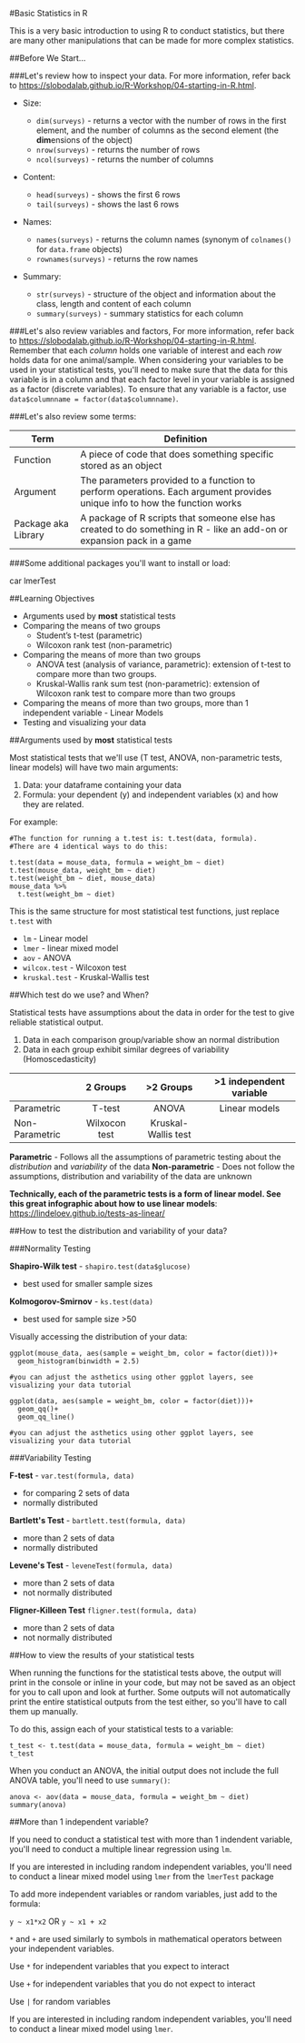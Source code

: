 #Basic Statistics in R

This is a very basic introduction to using R to conduct statistics, but there are many other manipulations that can be made for more complex statistics. 

##Before We Start...

###Let's review how to inspect your data. For more information, refer back to https://slobodalab.github.io/R-Workshop/04-starting-in-R.html. 

* Size:
    * `dim(surveys)` - returns a vector with the number of rows in the first element,
          and the number of columns as the second element (the **dim**ensions of
          the object)
    * `nrow(surveys)` - returns the number of rows
    * `ncol(surveys)` - returns the number of columns

* Content:
    * `head(surveys)` - shows the first 6 rows
    * `tail(surveys)` - shows the last 6 rows

* Names:
    * `names(surveys)` - returns the column names (synonym of `colnames()` for `data.frame`
	   objects)
    * `rownames(surveys)` - returns the row names

* Summary:
    * `str(surveys)` - structure of the object and information about the class, length and
	   content of  each column
    * `summary(surveys)` - summary statistics for each column

###Let's also review variables and factors, For more information, refer back to https://slobodalab.github.io/R-Workshop/04-starting-in-R.html. 
Remember that each *column* holds one variable of interest and each *row* holds data for one animal/sample. When considering your variables to be used in your statistical tests, you'll need to make sure that the data for this variable is in a column and that each factor level in your variable is assigned as a factor (discrete variables). To ensure that any variable is a factor, use `data$columnname = factor(data$columnname)`. 


###Let's also review some terms:

| Term | Definition |
| --- | --- |
| Function | A piece of code that does something specific stored as an object |
| Argument  | The parameters provided to a function to perform operations. Each argument provides unique info to how the function works |
| Package aka Library | A package of R scripts that someone else has created to do something in R - like an add-on or expansion pack in a game |

###Some additional packages you'll want to install or load:

car
lmerTest


##Learning Objectives
- Arguments used by **most** statistical tests
- Comparing the means of two groups 
  - Student’s t-test (parametric)
  - Wilcoxon rank test (non-parametric)
- Comparing the means of more than two groups
  - ANOVA test (analysis of variance, parametric): extension of t-test to compare more than two groups.
  - Kruskal-Wallis rank sum test (non-parametric): extension of Wilcoxon rank test to compare more than two groups
- Comparing the means of more than two groups, more than 1 independent variable - Linear Models
- Testing and visualizing your data

##Arguments used by **most** statistical tests

Most statistical tests that we'll use (T test, ANOVA, non-parametric tests, linear models) will have two main arguments: 

1. Data: your dataframe containing your data
2. Formula: your dependent (y) and independent variables (x) and how they are related.

For example:

```{r}
#The function for running a t.test is: t.test(data, formula). 
#There are 4 identical ways to do this: 

t.test(data = mouse_data, formula = weight_bm ~ diet)
t.test(mouse_data, weight_bm ~ diet)
t.test(weight_bm ~ diet, mouse_data)
mouse_data %>% 
  t.test(weight_bm ~ diet)

```

This is the same structure for most statistical test functions, just replace `t.test` with 

- `lm` - Linear model 
- `lmer` - linear mixed model
- `aov` - ANOVA
- `wilcox.test` - Wilcoxon test
- `kruskal.test` - Kruskal-Wallis test



##Which test do we use? and When? 

Statistical tests have assumptions about the data in order for the test to give reliable statistical output.

1. Data in each comparison group/variable show an normal distribution
2. Data in each group exhibit similar degrees of variability (Homoscedasticity)

|  | 2 Groups | >2 Groups | >1 independent variable
| --- | :---: | :---: | :---: |
| Parametric | T-test | ANOVA | Linear models
| Non-Parametric | Wilxocon test | Kruskal-Wallis test |

**Parametric** - Follows all the assumptions of parametric testing about the *distribution* and *variability* of the data
**Non-parametric** - Does not follow the assumptions, distribution and variability of the data are unknown

**Technically, each of the parametric tests is a form of linear model. See this great infographic about how to use      linear models**: https://lindeloev.github.io/tests-as-linear/

##How to test the distribution and variability of your data?

###Normality Testing

**Shapiro-Wilk test** - `shapiro.test(data$glucose)` 
  
  - best used for smaller sample sizes
  
**Kolmogorov-Smirnov** - `ks.test(data)`
  
  - best used for sample size >50 
  
  
Visually accessing the distribution of your data:

```{r}
ggplot(mouse_data, aes(sample = weight_bm, color = factor(diet)))+
  geom_histogram(binwidth = 2.5)

#you can adjust the asthetics using other ggplot layers, see visualizing your data tutorial  
```  

```{r}
ggplot(data, aes(sample = weight_bm, color = factor(diet)))+
  geom_qq()+
  geom_qq_line()

#you can adjust the asthetics using other ggplot layers, see visualizing your data tutorial  
``` 

###Variability Testing

**F-test** - `var.test(formula, data)`

  - for comparing 2 sets of data
  - normally distributed
  
**Bartlett's Test** - `bartlett.test(formula, data)`

  - more than 2 sets of data
  - normally distributed
  
**Levene's Test** - `leveneTest(formula, data)`

  - more than 2 sets of data
  - not normally distributed
  
**Fligner-Killeen Test** `fligner.test(formula, data)`

  - more than 2 sets of data
  - not normally distributed


##How to view the results of your statistical tests

When running the functions for the statistical tests above, the output will print in the console or inline in your code, but may not be saved as an object for you to call upon and look at further. Some outputs will not automatically print the entire statistical outputs from the test either, so you'll have to call them up manually. 

To do this, assign each of your statistical tests to a variable: 

```{r}
t_test <- t.test(data = mouse_data, formula = weight_bm ~ diet)
t_test
```

When you conduct an ANOVA, the initial output does not include the full ANOVA table, you'll need to use `summary()`:

```{r}
anova <- aov(data = mouse_data, formula = weight_bm ~ diet)
summary(anova)
```

##More than 1 independent variable? 

If you need to conduct a statistical test with more than 1 indendent variable, you'll need to conduct a multiple linear regression using `lm`.

If you are interested in including random independent variables, you'll need to conduct a linear mixed model using `lmer` from the `lmerTest` package

To add more independent variables or random variables, just add to the formula: 

`y ~ x1*x2` OR `y ~ x1 + x2`

`*` and `+` are used similarly to symbols in mathematical operators between your independent variables. 

Use `*` for independent variables that you expect to interact

Use `+` for independent variables that you do not expect to interact

Use `|` for random variables

If you are interested in including random independent variables, you'll need to conduct a linear mixed model using `lmer`. 





